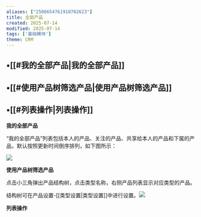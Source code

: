 ```yaml
---
aliases: ["2506654761910702623"]
title: 全部产品
created: 2025-07-14
modified: 2025-07-14
tags: ['基础模块']
theme: CRM
---
```


## •[[#我的全部产品|我的全部产品]]

## •[[#使用产品树筛选产品|使用产品树筛选产品]]

## •[[#列表操作|列表操作]]

**我的全部产品**

“我的全部产品”列表包括本人的产品、关注的产品、共享给本人的产品和下属的产品，默认按照更新时间倒序排列，如下图所示：

![](https://myhelpdoc.oss-cn-heyuan.aliyuncs.com/mdimages/2a5966932e149e6aaa6b65d47c0cfa77.jpg)

**使用产品树筛选产品**

点击小三角弹出产品结构树，点击类型名称，右侧产品列表显示对应类型的产品。

结构树可在产品设置-[[类型设置|类型设置]]中进行设置。![](https://myhelpdoc.oss-cn-heyuan.aliyuncs.com/mdimages/17d7952003253c53142fedbd36218bcd.jpg)

**列表操作**

